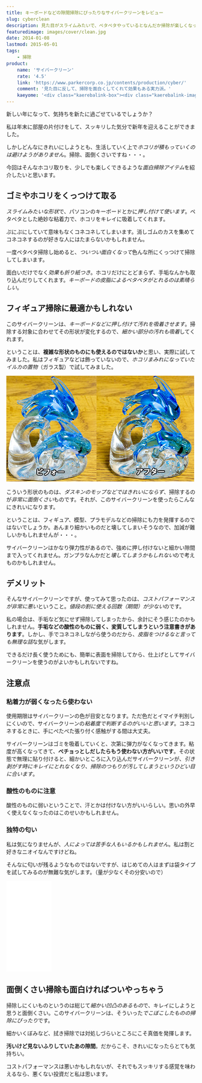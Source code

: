 ```yaml
---
title: キーボードなどの隙間掃除にぴったりなサイバークリーンをレビュー
slug: cyberclean
description: 見た目がスライムみたいで、ペタペタやっているとなんだか掃除が楽しくなってきます。細かい凹凸のあるもののホコリをキレイに吸着してくれて、掃除した後は手触りが良くなって気持ちいいです。ペタペタするのがやみつきになること間違いなしです。
featuredimage: images/cover/clean.jpg
date: 2014-01-08
lastmod: 2015-05-01
tags: 
    - 掃除
product:
    name: 'サイバークリーン'
    rate: '4.5'
    link: 'https://www.parkercorp.co.jp/contents/production/cyber/'
    comment: '見た目に反して、掃除を面白くしてくれて効果もある実力派。'
    kaeyome: '<div class="kaerebalink-box"><div class="kaerebalink-image"><a href="https://www.amazon.co.jp/exec/obidos/ASIN/B00BCFELS4/illusionspace-22/ref=nosim/" rel="nofollow" target="_blank"><img src="https://ecx.images-amazon.com/images/I/11F9znL-KjL._SL160_.jpg" style="border: none;" /></a></div><div class="kaerebalink-info"><div class="kaerebalink-name"><a href="https://www.amazon.co.jp/exec/obidos/ASIN/B00BCFELS4/illusionspace-22/ref=nosim/" rel="nofollow" target="_blank">サイバークリーン 145g</a><div class="kaerebalink-powered-date">posted with <a href="https://kaereba.com" rel="nofollow" target="_blank">カエレバ</a></div></div><div class="kaerebalink-detail"> JOKER     </div><div class="kaerebalink-link1"><div class="shoplinkamazon"><a href="https://www.amazon.co.jp/gp/search?keywords=%83T%83C%83o%81%5B%83N%83%8A%81%5B%83%93&__mk_ja_JP=%83J%83%5E%83J%83i&tag=illusionspace-22" rel="nofollow" target="_blank" title="アマゾン" >Amazonで購入</a></div><div class="shoplinkrakuten"><a href="https://hb.afl.rakuten.co.jp/hgc/0e95387f.f2aef20d.0e953880.25e412bd/?pc=http%3A%2F%2Fsearch.rakuten.co.jp%2Fsearch%2Fmall%2F%25E3%2582%25B5%25E3%2582%25A4%25E3%2583%2590%25E3%2583%25BC%25E3%2582%25AF%25E3%2583%25AA%25E3%2583%25BC%25E3%2583%25B3%2F-%2Ff.1-p.1-s.1-sf.0-st.A-v.2%3Fx%3D0%26scid%3Daf_ich_link_urltxt%26m%3Dhttp%3A%2F%2Fm.rakuten.co.jp%2F" rel="nofollow" target="_blank" title="楽天市場" >楽天市場で購入</a></div></div></div><div class="booklink-footer" style="clear: left"></div></div>'
---
```


新しい年になって、気持ちを新たに過ごせているでしょうか？

私は年末に部屋の片付けをして、スッキリした気分で新年を迎えることができました。

しかしどんなにきれいにしようとも、生活していく上で<em>ホコリが積もっていくのは避けようがありません</em>。掃除、面倒くさいですね・・・。

今回はそんなホコリ取りを、少しでも楽しくできるような<em>面白掃除アイテム</em>を紹介したいと思います。

## ゴミやホコリをくっつけて取る

<em>スライムみたいな形状</em>で、パソコンのキーボードとかに<em>押し付けて使います</em>。ペタペタとした絶妙な粘着力で、ホコリをキレイに吸着してくれます。

ぷにぷにしていて意味もなくコネコネしてしまいます。消しゴムのカスを集めてコネコネするのが好きな人にはたまらないかもしれません。

一度ペタペタ掃除し始めると、<em>ついつい面白くなって</em>色んな所にくっつけて掃除してしまいます。

面白いだけでなく<em>効果も折り紙つき</em>。ホコリだけにとどまらず、手垢なんかも取り込んだりしてくれます。<em>キーボードの皮脂によるベタベタがとれるのは素晴らしい</em>。

## フィギュア掃除に最適かもしれない

このサイバークリーンは、<em>キーボードなどに押し付けて汚れを吸着させます</em>。掃除する対象に合わせてその形状が変化するので、<em>細かい部分の汚れも吸着</em>してくれます。

ということは、<strong>複雑な形状のものにも使えるのではないか</strong>と思い、実際に試してみました。私はフィギュアなどは飾っていないので、<em>ホコリまみれになっていたイルカの置物</em>（ガラス製）で試してみました。

![サイバークリーン参考画像](P1081907.jpg)

こういう形状のものは、<em>ダスキンのモップなどではきれいにならず</em>、掃除するのが<em>非常に面倒くさい</em>ものです。それが、このサイバークリーンを使ったらこんなにきれいになります。

ということは、フィギュア、模型、プラモデルなどの掃除にも力を発揮するのではないでしょうか。あんまり細かいものだと壊してしまいそうなので、加減が難しいかもしれませんが・・・。

サイバークリーンはかなり弾力性があるので、強めに押し付けないと細かい隙間まで入ってくれません。ガンプラなんかだと<em>壊してしまうかもしれない</em>ので考えものかもしれません。

## デメリット

そんなサイバークリーンですが、使ってみて思ったのは、<em>コストパフォーマンスが非常に悪い</em>ということ。<em>値段の割に使える回数（期間）が少ない</em>のです。

私の場合は、手垢など気にせず掃除してしまったから、余計にそう感じたのかもしれません。<strong>手垢などの酸性のものに弱く、変質してしまうという注意書きがあります</strong>。しかし、手でコネコネしながら使うのだから、<em>皮脂をつけるなと言っても無理な話</em>な気がします。

できるだけ長く使うためにも、簡単に表面を掃除してから、仕上げとしてサイバークリーンを使うのがよいかもしれないですね。

## 注意点

### 粘着力が弱くなったら使わない

使用期限はサイバークリーンの色が目安となります。ただ色だとイマイチ判別しにくいので、サイバークリーンの<em>粘着度で判断するのがいいと思います</em>。コネコネするときに、手にぺたぺた張り付く感触がする間は大丈夫。

サイバークリーンはゴミを吸着していくと、次第に弾力がなくなってきます。粘度が高くなってきて、<strong>ベチョっとしだしたらもう使わない方がいいです</strong>。その状態で無理に貼り付けると、細かいところに入り込んだサイバークリーンが、<em>引き剥がす時にキレイにとれなくなり、掃除のつもりが汚してしまうというひどい目に合います</em>。

### 酸性のものに注意

酸性のものに弱いということで、汗とかは付けない方がいいらしい。思いの外早く使えなくなったのはこのせいかもしれません。

### 独特の匂い

私は気になりませんが、<em>人によっては苦手な人もいるかもしれません</em>。私は割と好きなニオイなんですけどね。

そんなに匂いが残るようなものではないですが、はじめての人はまずは袋タイプを試してみるのが無難な気がします。（量が少なくその分安いので）

<iframe style="width:120px;height:240px;" marginwidth="0" marginheight="0" scrolling="no" frameborder="0" src="//rcm-fe.amazon-adsystem.com/e/cm?lt1=_blank&bc1=000000&IS2=1&bg1=FFFFFF&fc1=000000&lc1=0000FF&t=illusionspace-22&language=ja_JP&o=9&p=8&l=as4&m=amazon&f=ifr&ref=as_ss_li_til&asins=B01NA8RN0K&linkId=d9c71b5b2ed1f9c377b42865c3aaf2f7"></iframe>

## 面倒くさい掃除も面白ければついやっちゃう

掃除しにくいものというのは総じて<em>細かい凹凸のあるもの</em>で、キレイにしようと思うと面倒くさい。このサイバークリーンは、そういった<em>でこぼこしたものの掃除にぴったり</em>です。

細かいくぼみなど、拭き掃除では対処しづらいところにこそ真価を発揮します。

<strong>汚いけど見ないふりしていたあの隙間</strong>。だからこそ、きれいになったらとても気持ちい。

コストパフォーマンスは悪いかもしれないが、それでもスッキリする感覚を味わえるなら、悪くない投資だと私は思います。
